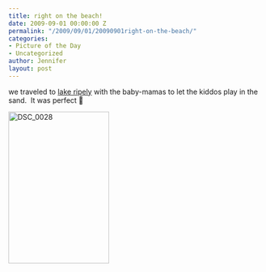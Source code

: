 ```yaml
---
title: right on the beach!
date: 2009-09-01 00:00:00 Z
permalink: "/2009/09/01/20090901right-on-the-beach/"
categories:
- Picture of the Day
- Uncategorized
author: Jennifer
layout: post
---
```


we traveled to [lake ripely](http://www.flickr.com/photos/jenniferandJennifers_photos/sets/72157622086766615/ "lake ripely") with the baby-mamas to let the kiddos play in the sand.  It was perfect 🙂

<img class="alignnone size-medium wp-image-381" title="DSC_0028" src="http://www.madcitythree.com/wp-content/uploads/2009/09/DSC_0028-199x300.jpg" alt="DSC_0028" width="199" height="300" />
